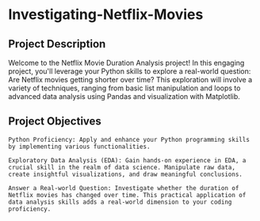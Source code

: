 # Investigating-Netflix-Movies


## Project Description
Welcome to the Netflix Movie Duration Analysis project! In this engaging project, you'll leverage your Python skills to explore a real-world question: Are Netflix movies getting shorter over time? This exploration will involve a variety of techniques, ranging from basic list manipulation and loops to advanced data analysis using Pandas and visualization with Matplotlib.


## Project Objectives

    Python Proficiency: Apply and enhance your Python programming skills by implementing various functionalities.

    Exploratory Data Analysis (EDA): Gain hands-on experience in EDA, a crucial skill in the realm of data science. Manipulate raw data, create insightful visualizations, and draw meaningful conclusions.

    Answer a Real-world Question: Investigate whether the duration of Netflix movies has changed over time. This practical application of data analysis skills adds a real-world dimension to your coding proficiency.

